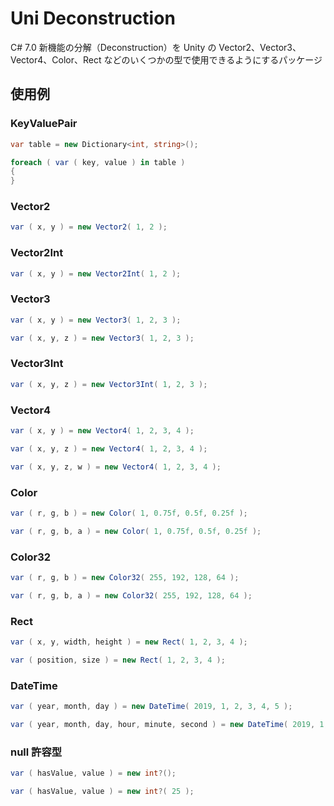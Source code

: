 # Uni Deconstruction

C# 7.0 新機能の分解（Deconstruction）を Unity の Vector2、Vector3、Vector4、Color、Rect などのいくつかの型で使用できるようにするパッケージ

## 使用例

### KeyValuePair

```cs
var table = new Dictionary<int, string>();

foreach ( var ( key, value ) in table )
{
}
```

### Vector2

```cs
var ( x, y ) = new Vector2( 1, 2 );
```

### Vector2Int

```cs
var ( x, y ) = new Vector2Int( 1, 2 );
```

### Vector3

```cs
var ( x, y ) = new Vector3( 1, 2, 3 );
```

```cs
var ( x, y, z ) = new Vector3( 1, 2, 3 );
```

### Vector3Int

```cs
var ( x, y, z ) = new Vector3Int( 1, 2, 3 );
```

### Vector4

```cs
var ( x, y ) = new Vector4( 1, 2, 3, 4 );
```

```cs
var ( x, y, z ) = new Vector4( 1, 2, 3, 4 );
```

```cs
var ( x, y, z, w ) = new Vector4( 1, 2, 3, 4 );
```

### Color

```cs
var ( r, g, b ) = new Color( 1, 0.75f, 0.5f, 0.25f );
```

```cs
var ( r, g, b, a ) = new Color( 1, 0.75f, 0.5f, 0.25f );
```

### Color32

```cs
var ( r, g, b ) = new Color32( 255, 192, 128, 64 );
```

```cs
var ( r, g, b, a ) = new Color32( 255, 192, 128, 64 );
```

### Rect

```cs
var ( x, y, width, height ) = new Rect( 1, 2, 3, 4 );
```

```cs
var ( position, size ) = new Rect( 1, 2, 3, 4 );
```

### DateTime

```cs
var ( year, month, day ) = new DateTime( 2019, 1, 2, 3, 4, 5 );
```

```cs
var ( year, month, day, hour, minute, second ) = new DateTime( 2019, 1, 2, 3, 4, 5 );
```

### null 許容型

```cs
var ( hasValue, value ) = new int?();
```

```cs
var ( hasValue, value ) = new int?( 25 );
```
